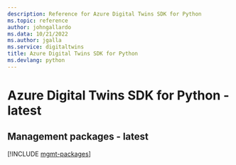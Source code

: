```yaml
---
description: Reference for Azure Digital Twins SDK for Python
ms.topic: reference
author: johngallardo
ms.data: 10/21/2022
ms.author: jgalla
ms.service: digitaltwins
title: Azure Digital Twins SDK for Python
ms.devlang: python
---
```

# Azure Digital Twins SDK for Python - latest

## Management packages - latest
[!INCLUDE [mgmt-packages](digital-twins-mgmt-index.md)]
